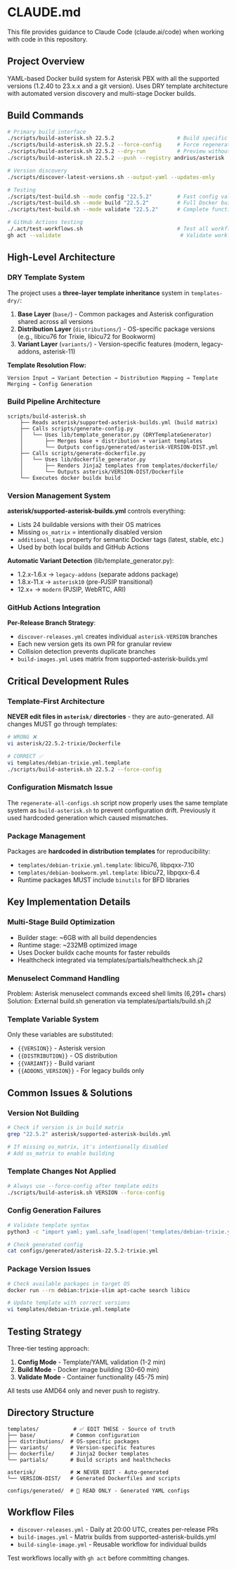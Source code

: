 # CLAUDE.md

This file provides guidance to Claude Code (claude.ai/code) when working with code in this repository.

## Project Overview

YAML-based Docker build system for Asterisk PBX with all the supported versions (1.2.40 to 23.x.x and a git version). Uses DRY template architecture with automated version discovery and multi-stage Docker builds.

## Build Commands

```bash
# Primary build interface
./scripts/build-asterisk.sh 22.5.2                    # Build specific version
./scripts/build-asterisk.sh 22.5.2 --force-config     # Force regeneration from templates
./scripts/build-asterisk.sh 22.5.2 --dry-run          # Preview without building
./scripts/build-asterisk.sh 22.5.2 --push --registry andrius/asterisk

# Version discovery
./scripts/discover-latest-versions.sh --output-yaml --updates-only

# Testing
./scripts/test-build.sh --mode config "22.5.2"        # Fast config validation
./scripts/test-build.sh --mode build "22.5.2"         # Full Docker build
./scripts/test-build.sh --mode validate "22.5.2"      # Complete functionality test

# GitHub Actions testing
./.act/test-workflows.sh                              # Test all workflows locally
gh act --validate                                      # Validate workflow syntax
```

## High-Level Architecture

### DRY Template System

The project uses a **three-layer template inheritance** system in `templates-dry/`:

1. **Base Layer** (`base/`) - Common packages and Asterisk configuration shared across all versions
2. **Distribution Layer** (`distributions/`) - OS-specific package versions (e.g., libicu76 for Trixie, libicu72 for Bookworm)
3. **Variant Layer** (`variants/`) - Version-specific features (modern, legacy-addons, asterisk-11)

**Template Resolution Flow:**

```
Version Input → Variant Detection → Distribution Mapping → Template Merging → Config Generation
```

### Build Pipeline Architecture

```
scripts/build-asterisk.sh
    ├── Reads asterisk/supported-asterisk-builds.yml (build matrix)
    ├── Calls scripts/generate-config.py
    │   └── Uses lib/template_generator.py (DRYTemplateGenerator)
    │       ├── Merges base + distribution + variant templates
    │       └── Outputs configs/generated/asterisk-VERSION-DIST.yml
    ├── Calls scripts/generate-dockerfile.py
    │   └── Uses lib/dockerfile_generator.py
    │       ├── Renders Jinja2 templates from templates/dockerfile/
    │       └── Outputs asterisk/VERSION-DIST/Dockerfile
    └── Executes docker buildx build
```

### Version Management System

**asterisk/supported-asterisk-builds.yml** controls everything:

- Lists 24 buildable versions with their OS matrices
- Missing `os_matrix` = intentionally disabled version
- `additional_tags` property for semantic Docker tags (latest, stable, etc.)
- Used by both local builds and GitHub Actions

**Automatic Variant Detection** (lib/template_generator.py):

- 1.2.x-1.6.x → `legacy-addons` (separate addons package)
- 1.8.x-11.x → `asterisk10` (pre-PJSIP transitional)
- 12.x+ → `modern` (PJSIP, WebRTC, ARI)

### GitHub Actions Integration

**Per-Release Branch Strategy**:

- `discover-releases.yml` creates individual `asterisk-VERSION` branches
- Each new version gets its own PR for granular review
- Collision detection prevents duplicate branches
- `build-images.yml` uses matrix from supported-asterisk-builds.yml

## Critical Development Rules

### Template-First Architecture

**NEVER edit files in `asterisk/` directories** - they are auto-generated. All changes MUST go through templates:

```bash
# WRONG ❌
vi asterisk/22.5.2-trixie/Dockerfile

# CORRECT ✅
vi templates/debian-trixie.yml.template
./scripts/build-asterisk.sh 22.5.2 --force-config
```

### Configuration Mismatch Issue

The `regenerate-all-configs.sh` script now properly uses the same template system as `build-asterisk.sh` to prevent configuration drift. Previously it used hardcoded generation which caused mismatches.

### Package Management

Packages are **hardcoded in distribution templates** for reproducibility:

- `templates/debian-trixie.yml.template`: libicu76, libpqxx-7.10
- `templates/debian-bookworm.yml.template`: libicu72, libpqxx-6.4
- Runtime packages MUST include `binutils` for BFD libraries

## Key Implementation Details

### Multi-Stage Build Optimization

- Builder stage: ~6GB with all build dependencies
- Runtime stage: ~232MB optimized image
- Uses Docker buildx cache mounts for faster rebuilds
- Healthcheck integrated via templates/partials/healthcheck.sh.j2

### Menuselect Command Handling

Problem: Asterisk menuselect commands exceed shell limits (6,291+ chars)
Solution: External build.sh generation via templates/partials/build.sh.j2

### Template Variable System

Only these variables are substituted:

- `{{VERSION}}` - Asterisk version
- `{{DISTRIBUTION}}` - OS distribution
- `{{VARIANT}}` - Build variant
- `{{ADDONS_VERSION}}` - For legacy builds only

## Common Issues & Solutions

### Version Not Building

```bash
# Check if version is in build matrix
grep "22.5.2" asterisk/supported-asterisk-builds.yml

# If missing os_matrix, it's intentionally disabled
# Add os_matrix to enable building
```

### Template Changes Not Applied

```bash
# Always use --force-config after template edits
./scripts/build-asterisk.sh VERSION --force-config
```

### Config Generation Failures

```bash
# Validate template syntax
python3 -c "import yaml; yaml.safe_load(open('templates/debian-trixie.yml.template').read().replace('{{VERSION}}', '22.5.2'))"

# Check generated config
cat configs/generated/asterisk-22.5.2-trixie.yml
```

### Package Version Issues

```bash
# Check available packages in target OS
docker run --rm debian:trixie-slim apt-cache search libicu

# Update template with correct versions
vi templates/debian-trixie.yml.template
```

## Testing Strategy

Three-tier testing approach:

1. **Config Mode** - Template/YAML validation (1-2 min)
2. **Build Mode** - Docker image building (30-60 min)
3. **Validate Mode** - Container functionality (45-75 min)

All tests use AMD64 only and never push to registry.

## Directory Structure

```
templates/           # ✅ EDIT THESE - Source of truth
├── base/           # Common configuration
├── distributions/  # OS-specific packages
├── variants/       # Version-specific features
├── dockerfile/     # Jinja2 Docker templates
└── partials/       # Build scripts and healthchecks

asterisk/           # ❌ NEVER EDIT - Auto-generated
└── VERSION-DIST/   # Generated Dockerfiles and scripts

configs/generated/  # 📖 READ ONLY - Generated YAML configs
```

## Workflow Files

- `discover-releases.yml` - Daily at 20:00 UTC, creates per-release PRs
- `build-images.yml` - Matrix builds from supported-asterisk-builds.yml
- `build-single-image.yml` - Reusable workflow for individual builds

Test workflows locally with `gh act` before committing changes.

